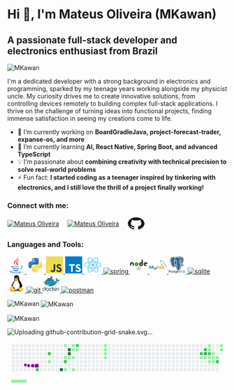 # Hi 👋, I'm Mateus Oliveira (MKawan)

## A passionate full-stack developer and electronics enthusiast from Brazil

<p align="left"> <img src="https://komarev.com/ghpvc/?username=MKawan&label=Profile%20views&color=0e75b6&style=flat" alt="MKawan" /> </p>

I'm a dedicated developer with a strong background in electronics and programming, sparked by my teenage years working alongside my physicist uncle. My curiosity drives me to create innovative solutions, from controlling devices remotely to building complex full-stack applications. I thrive on the challenge of turning ideas into functional projects, finding immense satisfaction in seeing my creations come to life.

- 🔭 I’m currently working on **BoardGradleJava, project-forecast-trader, expanse-os, and more**
- 🌱 I’m currently learning **AI, React Native, Spring Boot, and advanced TypeScript**
- 💡 I’m passionate about **combining creativity with technical precision to solve real-world problems**
- ⚡ Fun fact: **I started coding as a teenager inspired by tinkering with electronics, and I still love the thrill of a project finally working!**

### Connect with me:
<p align="left">
<a href="https://www.linkedin.com/in/mateus-oliveira-30855a242/" target="blank"><img align="center" src="https://raw.githubusercontent.com/rahuldkjain/github-profile-readme-generator/master/src/images/icons/Social/linked-in-alt.svg" alt="Mateus Oliveira" height="30" width="40" style="margin-right: 15px;" /></a>
<a href="https://www.dio.me/users/mateus77kawan" target="blank"><img align="center" src="https://assets.dio.me/VTgUqMiPAIgvsFdSvgSnVAB5lrqnNxY_N8h8LknnQys/f:webp/q:80/w:120/L2Fzc2V0cy9kaW9tZS9sb2dvLWZ1bGwuc3Zn" alt="Mateus Oliveira" height="30" width="40" style="margin-right: 15px;" /></a>
<a href="https://github.com/MKawan" target="blank"><img align="center" src="https://raw.githubusercontent.com/devicons/devicon/master/icons/github/github-original.svg" alt="MKawan" height="30" width="40" style="margin-right: 15px;" /></a>
</p>

### Languages and Tools:
<p align="left">
<a href="https://www.java.com" target="_blank" rel="noreferrer"> <img src="https://raw.githubusercontent.com/devicons/devicon/master/icons/java/java-original.svg" alt="java" width="40" height="40"/> </a>
<a href="https://www.python.org" target="_blank" rel="noreferrer"> <img src="https://raw.githubusercontent.com/devicons/devicon/master/icons/python/python-original.svg" alt="python" width="40" height="40"/> </a>
<a href="https://developer.mozilla.org/en-US/docs/Web/JavaScript" target="_blank" rel="noreferrer"> <img src="https://raw.githubusercontent.com/devicons/devicon/master/icons/javascript/javascript-original.svg" alt="javascript" width="40" height="40"/> </a>
<a href="https://www.typescriptlang.org/" target="_blank" rel="noreferrer"> <img src="https://raw.githubusercontent.com/devicons/devicon/master/icons/typescript/typescript-original.svg" alt="typescript" width="40" height="40"/> </a>
<a href="https://reactnative.dev/" target="_blank" rel="noreferrer"> <img src="https://raw.githubusercontent.com/devicons/devicon/master/icons/react/react-original.svg" alt="react" width="40" height="40"/> </a>
<a href="https://spring.io/" target="_blank" rel="noreferrer"> <img src="https://www.vectorlogo.zone/logos/springio/springio-icon.svg" alt="spring" width="40" height="40"/> </a>
<a href="https://nodejs.org" target="_blank" rel="noreferrer"> <img src="https://raw.githubusercontent.com/devicons/devicon/master/icons/nodejs/nodejs-original-wordmark.svg" alt="nodejs" width="40" height="40"/> </a>
<a href="https://www.mysql.com/" target="_blank" rel="noreferrer"> <img src="https://raw.githubusercontent.com/devicons/devicon/master/icons/mysql/mysql-original-wordmark.svg" alt="mysql" width="40" height="40"/> </a>
<a href="https://www.postgresql.org" target="_blank" rel="noreferrer"> <img src="https://raw.githubusercontent.com/devicons/devicon/master/icons/postgresql/postgresql-original-wordmark.svg" alt="postgresql" width="40" height="40"/> </a>
<a href="https://www.sqlite.org/" target="_blank" rel="noreferrer"> <img src="https://www.vectorlogo.zone/logos/sqlite/sqlite-icon.svg" alt="sqlite" to="40" height="40"/> </a>
<a href="https://www.linux.org/" target="_blank" rel="noreferrer"> <img src="https://raw.githubusercontent.com/devicons/devicon/master/icons/linux/linux-original.svg" alt="linux" width="40" height="40"/> </a>
<a href="https://git-scm.com/" target="_blank" rel="noreferrer"> <img src="https://www.vectorlogo.zone/logos/git-scm/git-scm-icon.svg" alt="git" width="40" height="40"/> </a>
<a href="https://www.docker.com/" target="_blank" rel="noreferrer"> <img src="https://raw.githubusercontent.com/devicons/devicon/master/icons/docker/docker-original-wordmark.svg" alt="docker" width="40" height="40"/> </a>
<a href="https://postman.com" target="_blank" rel="noreferrer"> <img src="https://www.vectorlogo.zone/logos/getpostman/getpostman-icon.svg" alt="postman" width="40" height="40"/> </a>
</p>

<p><img align="left" src="https://github-readme-stats.vercel.app/api/top-langs?username=MKawan&show_icons=true&locale=en&layout=compact" alt="MKawan" /></p>

<p>&nbsp;<img align="center" src="https://github-readme-stats.vercel.app/api?username=MKawan&show_icons=true&locale=en" alt="MKawan" /></p>

<p><img align="center" src="https://github-readme-streak-stats.herokuapp.com/?user=MKawan&" alt="MKawan" /></p>

![Uploading github-contribution-grid-snake.svg…]()
<svg viewBox="-16 -32 880 192" width="880" height="192" xmlns="http://www.w3.org/2000/svg"><style>@keyframes c0{4.68%{fill:var(--c1)}4.7%,to{fill:var(--ce)}}@keyframes c1{2.88%{fill:var(--c1)}2.9%,to{fill:var(--ce)}}@keyframes c2{2.16%{fill:var(--c1)}2.18%,to{fill:var(--ce)}}@keyframes c3{5.77%{fill:var(--c1)}5.79%,to{fill:var(--ce)}}@keyframes c4{61%{fill:var(--c2)}61.02%,to{fill:var(--ce)}}@keyframes c5{58.47%{fill:var(--c2)}58.49%,to{fill:var(--ce)}}@keyframes c6{7.21%{fill:var(--c1)}7.23%,to{fill:var(--ce)}}@keyframes c7{92.77%{fill:var(--c4)}92.79%,to{fill:var(--ce)}}@keyframes c8{12.99%{fill:var(--c1)}13.01%,to{fill:var(--ce)}}@keyframes c9{9.02%{fill:var(--c1)}9.04%,to{fill:var(--ce)}}@keyframes ca{56.31%{fill:var(--c2)}56.33%,to{fill:var(--ce)}}@keyframes cb{15.87%{fill:var(--c1)}15.89%,to{fill:var(--ce)}}@keyframes cc{90.24%{fill:var(--c4)}90.26%,to{fill:var(--ce)}}@keyframes cd{89.88%{fill:var(--c4)}89.9%,to{fill:var(--ce)}}@keyframes ce{9.38%{fill:var(--c1)}9.4%,to{fill:var(--ce)}}@keyframes cf{12.26%{fill:var(--c1)}12.28%,to{fill:var(--ce)}}@keyframes cg{10.46%{fill:var(--c1)}10.48%,to{fill:var(--ce)}}@keyframes ch{9.74%{fill:var(--c1)}9.76%,to{fill:var(--ce)}}@keyframes ci{16.6%{fill:var(--c1)}16.62%,to{fill:var(--ce)}}@keyframes cj{53.78%{fill:var(--c2)}53.8%,to{fill:var(--ce)}}@keyframes ck{10.82%{fill:var(--c1)}10.84%,to{fill:var(--ce)}}@keyframes cl{21.65%{fill:var(--c1)}21.67%,to{fill:var(--ce)}}@keyframes cm{21.29%{fill:var(--c1)}21.31%,to{fill:var(--ce)}}@keyframes cn{20.93%{fill:var(--c1)}20.95%,to{fill:var(--ce)}}@keyframes co{20.57%{fill:var(--c1)}20.59%,to{fill:var(--ce)}}@keyframes cp{41.87%{fill:var(--c2)}41.89%,to{fill:var(--ce)}}@keyframes cq{37.17%{fill:var(--c1)}37.19%,to{fill:var(--ce)}}@keyframes cr{41.15%{fill:var(--c2)}41.17%,to{fill:var(--ce)}}@keyframes cs{77.61%{fill:var(--c3)}77.63%,to{fill:var(--ce)}}@keyframes ct{36.81%{fill:var(--c1)}36.83%,to{fill:var(--ce)}}@keyframes cu{31.04%{fill:var(--c1)}31.06%,to{fill:var(--ce)}}@keyframes cv{31.4%{fill:var(--c1)}31.42%,to{fill:var(--ce)}}@keyframes cw{40.42%{fill:var(--c2)}40.44%,to{fill:var(--ce)}}@keyframes cx{36.45%{fill:var(--c1)}36.47%,to{fill:var(--ce)}}@keyframes cy{38.26%{fill:var(--c1)}38.28%,to{fill:var(--ce)}}@keyframes cz{32.12%{fill:var(--c1)}32.14%,to{fill:var(--ce)}}@keyframes c10{32.48%{fill:var(--c1)}32.5%,to{fill:var(--ce)}}@keyframes c11{38.62%{fill:var(--c1)}38.64%,to{fill:var(--ce)}}@keyframes c12{32.84%{fill:var(--c1)}32.86%,to{fill:var(--ce)}}@keyframes c13{38.98%{fill:var(--c2)}39%,to{fill:var(--ce)}}@keyframes c14{34.29%{fill:var(--c1)}34.31%,to{fill:var(--ce)}}@keyframes c15{33.93%{fill:var(--c1)}33.95%,to{fill:var(--ce)}}@keyframes u0{2.16%{transform:scale(0,1)}2.18%,2.88%{transform:scale(.03,1)}2.9%,4.68%{transform:scale(.07,1)}4.7%,5.77%{transform:scale(.1,1)}5.79%,7.21%{transform:scale(.13,1)}7.23%,9.02%{transform:scale(.17,1)}9.04%,9.38%{transform:scale(.2,1)}9.4%,9.74%{transform:scale(.23,1)}10.46%,9.76%{transform:scale(.27,1)}10.48%,10.82%{transform:scale(.3,1)}10.84%,12.26%{transform:scale(.33,1)}12.28%,12.99%{transform:scale(.37,1)}13.01%,15.87%{transform:scale(.4,1)}15.89%,16.6%{transform:scale(.43,1)}16.62%,20.57%{transform:scale(.47,1)}20.59%,20.93%{transform:scale(.5,1)}20.95%,21.29%{transform:scale(.53,1)}21.31%,21.65%{transform:scale(.57,1)}21.67%,31.04%{transform:scale(.6,1)}31.06%,31.4%{transform:scale(.63,1)}31.42%,32.12%{transform:scale(.67,1)}32.14%,32.48%{transform:scale(.7,1)}32.5%,32.84%{transform:scale(.73,1)}32.86%,33.93%{transform:scale(.77,1)}33.95%,34.29%{transform:scale(.8,1)}34.31%,36.45%{transform:scale(.83,1)}36.47%,36.81%{transform:scale(.87,1)}36.83%,37.17%{transform:scale(.9,1)}37.19%,38.26%{transform:scale(.93,1)}38.28%,38.62%{transform:scale(.97,1)}38.64%,to{transform:scale(1,1)}}@keyframes u1{38.98%{transform:scale(0,1)}39%,40.42%{transform:scale(.13,1)}40.44%,41.15%{transform:scale(.25,1)}41.17%,41.87%{transform:scale(.38,1)}41.89%,53.78%{transform:scale(.5,1)}53.8%,56.31%{transform:scale(.63,1)}56.33%,58.47%{transform:scale(.75,1)}58.49%,61%{transform:scale(.88,1)}61.02%,to{transform:scale(1,1)}}@keyframes u2{77.61%{transform:scale(0,1)}77.63%,to{transform:scale(1,1)}}@keyframes u3{89.88%{transform:scale(0,1)}89.9%,90.24%{transform:scale(.33,1)}90.26%,92.77%{transform:scale(.67,1)}92.79%,to{transform:scale(1,1)}}@keyframes s0{0%,99.64%{transform:translate(0,-16px)}.36%{transform:translate(0,0)}2.17%{transform:translate(80px,0)}2.53%,97.11%{transform:translate(80px,16px)}3.25%{transform:translate(48px,16px)}4.69%{transform:translate(48px,80px)}6.86%{transform:translate(144px,80px)}7.22%{transform:translate(144px,64px)}56.68%,8.3%{transform:translate(192px,64px)}8.66%{transform:translate(192px,48px)}9.75%{transform:translate(240px,48px)}10.47%{transform:translate(240px,16px)}10.83%{transform:translate(256px,16px)}11.19%{transform:translate(256px,32px)}11.55%{transform:translate(240px,32px)}12.27%{transform:translate(240px,0)}13.36%{transform:translate(192px,0)}15.16%{transform:translate(192px,80px)}15.52%{transform:translate(208px,80px)}15.88%{transform:translate(208px,96px)}19.49%{transform:translate(368px,96px)}21.66%{transform:translate(368px,0)}31.05%{transform:translate(784px,0)}31.41%,40.79%{transform:translate(784px,16px)}31.77%{transform:translate(800px,16px)}32.49%,36.1%{transform:translate(800px,48px)}33.21%{transform:translate(832px,48px)}34.3%{transform:translate(832px,0)}35.02%{transform:translate(800px,0)}37.18%{transform:translate(752px,48px)}37.55%{transform:translate(752px,64px)}38.99%{transform:translate(816px,64px)}39.71%{transform:translate(816px,32px)}40.43%{transform:translate(784px,32px)}41.52%{transform:translate(752px,16px)}41.88%{transform:translate(752px,32px)}42.24%{transform:translate(736px,32px)}42.96%{transform:translate(736px,0)}54.87%{transform:translate(208px,0)}56.32%{transform:translate(208px,64px)}57.4%{transform:translate(192px,32px)}59.57%{transform:translate(96px,32px)}61.01%{transform:translate(96px,96px)}62.82%{transform:translate(176px,96px)}63.18%{transform:translate(176px,80px)}76.53%{transform:translate(768px,80px)}77.62%{transform:translate(768px,32px)}89.89%{transform:translate(224px,32px)}90.25%{transform:translate(224px,16px)}90.97%{transform:translate(192px,16px)}92.78%{transform:translate(192px,96px)}93.86%{transform:translate(144px,96px)}94.95%{transform:translate(144px,48px)}96.39%{transform:translate(80px,48px)}97.47%{transform:translate(64px,16px)}97.83%{transform:translate(64px,0)}98.19%{transform:translate(48px,0)}98.56%{transform:translate(48px,-16px)}}@keyframes s1{0%,99.64%{transform:translate(16px,-16px)}.36%{transform:translate(0,-16px)}.72%{transform:translate(0,0)}2.53%{transform:translate(80px,0)}2.89%,97.47%{transform:translate(80px,16px)}3.61%{transform:translate(48px,16px)}5.05%{transform:translate(48px,80px)}7.22%{transform:translate(144px,80px)}7.58%{transform:translate(144px,64px)}57.04%,8.66%{transform:translate(192px,64px)}9.03%{transform:translate(192px,48px)}10.11%{transform:translate(240px,48px)}10.83%{transform:translate(240px,16px)}11.19%{transform:translate(256px,16px)}11.55%{transform:translate(256px,32px)}11.91%{transform:translate(240px,32px)}12.64%{transform:translate(240px,0)}13.72%{transform:translate(192px,0)}15.52%{transform:translate(192px,80px)}15.88%{transform:translate(208px,80px)}16.25%{transform:translate(208px,96px)}19.86%{transform:translate(368px,96px)}22.02%{transform:translate(368px,0)}31.41%{transform:translate(784px,0)}31.77%,41.16%{transform:translate(784px,16px)}32.13%{transform:translate(800px,16px)}32.85%,36.46%{transform:translate(800px,48px)}33.57%{transform:translate(832px,48px)}34.66%{transform:translate(832px,0)}35.38%{transform:translate(800px,0)}37.55%{transform:translate(752px,48px)}37.91%{transform:translate(752px,64px)}39.35%{transform:translate(816px,64px)}40.07%{transform:translate(816px,32px)}40.79%{transform:translate(784px,32px)}41.88%{transform:translate(752px,16px)}42.24%{transform:translate(752px,32px)}42.6%{transform:translate(736px,32px)}43.32%{transform:translate(736px,0)}55.23%{transform:translate(208px,0)}56.68%{transform:translate(208px,64px)}57.76%{transform:translate(192px,32px)}59.93%{transform:translate(96px,32px)}61.37%{transform:translate(96px,96px)}63.18%{transform:translate(176px,96px)}63.54%{transform:translate(176px,80px)}76.9%{transform:translate(768px,80px)}77.98%{transform:translate(768px,32px)}90.25%{transform:translate(224px,32px)}90.61%{transform:translate(224px,16px)}91.34%{transform:translate(192px,16px)}93.14%{transform:translate(192px,96px)}94.22%{transform:translate(144px,96px)}95.31%{transform:translate(144px,48px)}96.75%{transform:translate(80px,48px)}97.83%{transform:translate(64px,16px)}98.19%{transform:translate(64px,0)}98.56%{transform:translate(48px,0)}98.92%{transform:translate(48px,-16px)}}@keyframes s2{0%,99.64%{transform:translate(32px,-16px)}.72%{transform:translate(0,-16px)}1.08%{transform:translate(0,0)}2.89%{transform:translate(80px,0)}3.25%,97.83%{transform:translate(80px,16px)}3.97%{transform:translate(48px,16px)}5.42%{transform:translate(48px,80px)}7.58%{transform:translate(144px,80px)}7.94%{transform:translate(144px,64px)}57.4%,9.03%{transform:translate(192px,64px)}9.39%{transform:translate(192px,48px)}10.47%{transform:translate(240px,48px)}11.19%{transform:translate(240px,16px)}11.55%{transform:translate(256px,16px)}11.91%{transform:translate(256px,32px)}12.27%{transform:translate(240px,32px)}13%{transform:translate(240px,0)}14.08%{transform:translate(192px,0)}15.88%{transform:translate(192px,80px)}16.25%{transform:translate(208px,80px)}16.61%{transform:translate(208px,96px)}20.22%{transform:translate(368px,96px)}22.38%{transform:translate(368px,0)}31.77%{transform:translate(784px,0)}32.13%,41.52%{transform:translate(784px,16px)}32.49%{transform:translate(800px,16px)}33.21%,36.82%{transform:translate(800px,48px)}33.94%{transform:translate(832px,48px)}35.02%{transform:translate(832px,0)}35.74%{transform:translate(800px,0)}37.91%{transform:translate(752px,48px)}38.27%{transform:translate(752px,64px)}39.71%{transform:translate(816px,64px)}40.43%{transform:translate(816px,32px)}41.16%{transform:translate(784px,32px)}42.24%{transform:translate(752px,16px)}42.6%{transform:translate(752px,32px)}42.96%{transform:translate(736px,32px)}43.68%{transform:translate(736px,0)}55.6%{transform:translate(208px,0)}57.04%{transform:translate(208px,64px)}58.12%{transform:translate(192px,32px)}60.29%{transform:translate(96px,32px)}61.73%{transform:translate(96px,96px)}63.54%{transform:translate(176px,96px)}63.9%{transform:translate(176px,80px)}77.26%{transform:translate(768px,80px)}78.34%{transform:translate(768px,32px)}90.61%{transform:translate(224px,32px)}90.97%{transform:translate(224px,16px)}91.7%{transform:translate(192px,16px)}93.5%{transform:translate(192px,96px)}94.58%{transform:translate(144px,96px)}95.67%{transform:translate(144px,48px)}97.11%{transform:translate(80px,48px)}98.19%{transform:translate(64px,16px)}98.56%{transform:translate(64px,0)}98.92%{transform:translate(48px,0)}99.28%{transform:translate(48px,-16px)}}@keyframes s3{0%,99.64%{transform:translate(48px,-16px)}1.08%{transform:translate(0,-16px)}1.44%{transform:translate(0,0)}3.25%{transform:translate(80px,0)}3.61%,98.19%{transform:translate(80px,16px)}4.33%{transform:translate(48px,16px)}5.78%{transform:translate(48px,80px)}7.94%{transform:translate(144px,80px)}8.3%{transform:translate(144px,64px)}57.76%,9.39%{transform:translate(192px,64px)}9.75%{transform:translate(192px,48px)}10.83%{transform:translate(240px,48px)}11.55%{transform:translate(240px,16px)}11.91%{transform:translate(256px,16px)}12.27%{transform:translate(256px,32px)}12.64%{transform:translate(240px,32px)}13.36%{transform:translate(240px,0)}14.44%{transform:translate(192px,0)}16.25%{transform:translate(192px,80px)}16.61%{transform:translate(208px,80px)}16.97%{transform:translate(208px,96px)}20.58%{transform:translate(368px,96px)}22.74%{transform:translate(368px,0)}32.13%{transform:translate(784px,0)}32.49%,41.88%{transform:translate(784px,16px)}32.85%{transform:translate(800px,16px)}33.57%,37.18%{transform:translate(800px,48px)}34.3%{transform:translate(832px,48px)}35.38%{transform:translate(832px,0)}36.1%{transform:translate(800px,0)}38.27%{transform:translate(752px,48px)}38.63%{transform:translate(752px,64px)}40.07%{transform:translate(816px,64px)}40.79%{transform:translate(816px,32px)}41.52%{transform:translate(784px,32px)}42.6%{transform:translate(752px,16px)}42.96%{transform:translate(752px,32px)}43.32%{transform:translate(736px,32px)}44.04%{transform:translate(736px,0)}55.96%{transform:translate(208px,0)}57.4%{transform:translate(208px,64px)}58.48%{transform:translate(192px,32px)}60.65%{transform:translate(96px,32px)}62.09%{transform:translate(96px,96px)}63.9%{transform:translate(176px,96px)}64.26%{transform:translate(176px,80px)}77.62%{transform:translate(768px,80px)}78.7%{transform:translate(768px,32px)}90.97%{transform:translate(224px,32px)}91.34%{transform:translate(224px,16px)}92.06%{transform:translate(192px,16px)}93.86%{transform:translate(192px,96px)}94.95%{transform:translate(144px,96px)}96.03%{transform:translate(144px,48px)}97.47%{transform:translate(80px,48px)}98.56%{transform:translate(64px,16px)}98.92%{transform:translate(64px,0)}99.28%{transform:translate(48px,0)}}:root{--cb:#1b1f230a;--cs:purple;--ce:#ebedf0;--c0:#ebedf0;--c1:#9be9a8;--c2:#40c463;--c3:#30a14e;--c4:#216e39}@media (prefers-color-scheme:dark){:root{--cb:#1b1f230a;--cs:purple;--ce:#161b22;--c1:#01311f;--c2:#034525;--c3:#0f6d31;--c4:#00c647}}.c{shape-rendering:geometricPrecision;rx:2;ry:2;fill:var(--ce);stroke-width:1px;stroke:var(--cb);animation:none 27700ms linear infinite}.c.c0{fill:var(--c1);animation-name:c0}.c.c1,.c.c2,.c.c3{fill:var(--c1);animation-name:c1}.c.c2,.c.c3{animation-name:c2}.c.c3{animation-name:c3}.c.c4,.c.c5{fill:var(--c2);animation-name:c4}.c.c5{animation-name:c5}.c.c6{fill:var(--c1);animation-name:c6}.c.c7{fill:var(--c4);animation-name:c7}.c.c8,.c.c9{fill:var(--c1);animation-name:c8}.c.c9{animation-name:c9}.c.ca{fill:var(--c2);animation-name:ca}.c.cb{fill:var(--c1);animation-name:cb}.c.cc,.c.cd{fill:var(--c4);animation-name:cc}.c.cd{animation-name:cd}.c.ce,.c.cf{fill:var(--c1);animation-name:ce}.c.cf{animation-name:cf}.c.cg,.c.ch,.c.ci{fill:var(--c1);animation-name:cg}.c.ch,.c.ci{animation-name:ch}.c.ci{animation-name:ci}.c.cj{fill:var(--c2);animation-name:cj}.c.ck,.c.cl{fill:var(--c1);animation-name:ck}.c.cl{animation-name:cl}.c.cm,.c.cn,.c.co{fill:var(--c1);animation-name:cm}.c.cn,.c.co{animation-name:cn}.c.co{animation-name:co}.c.cp{fill:var(--c2);animation-name:cp}.c.cq{fill:var(--c1);animation-name:cq}.c.cr{fill:var(--c2);animation-name:cr}.c.cs{fill:var(--c3);animation-name:cs}.c.ct,.c.cu,.c.cv{fill:var(--c1);animation-name:ct}.c.cu,.c.cv{animation-name:cu}.c.cv{animation-name:cv}.c.cw{fill:var(--c2);animation-name:cw}.c.cx,.c.cy,.c.cz{fill:var(--c1);animation-name:cx}.c.cy,.c.cz{animation-name:cy}.c.cz{animation-name:cz}.c.c10,.c.c11,.c.c12{fill:var(--c1);animation-name:c10}.c.c11,.c.c12{animation-name:c11}.c.c12{animation-name:c12}.c.c13{fill:var(--c2);animation-name:c13}.c.c14,.c.c15{fill:var(--c1);animation-name:c14}.c.c15{animation-name:c15}.s,.u{animation:none linear 27700ms infinite}.u,.u.u0{transform-origin:0 0}.u{transform:scale(0,1)}.u.u0{fill:var(--c1);animation-name:u0}.u.u1{fill:var(--c2);animation-name:u1;transform-origin:605.7px 0}.u.u2{fill:var(--c3);animation-name:u2;transform-origin:767.2px 0}.u.u3{fill:var(--c4);animation-name:u3;transform-origin:787.4px 0}.s{shape-rendering:geometricPrecision;fill:var(--cs)}.s.s0{transform:translate(0,-16px);animation-name:s0}.s.s1{transform:translate(16px,-16px);animation-name:s1}.s.s2{transform:translate(32px,-16px);animation-name:s2}.s.s3{transform:translate(48px,-16px);animation-name:s3}</style><rect class="c" x="2" y="2" width="12" height="12"/><rect class="c" x="2" y="18" width="12" height="12"/><rect class="c" x="2" y="34" width="12" height="12"/><rect class="c" x="2" y="50" width="12" height="12"/><rect class="c" x="2" y="66" width="12" height="12"/><rect class="c" x="2" y="82" width="12" height="12"/><rect class="c" x="2" y="98" width="12" height="12"/><rect class="c" x="18" y="2" width="12" height="12"/><rect class="c" x="18" y="18" width="12" height="12"/><rect class="c" x="18" y="34" width="12" height="12"/><rect class="c" x="18" y="50" width="12" height="12"/><rect class="c" x="18" y="66" width="12" height="12"/><rect class="c" x="18" y="82" width="12" height="12"/><rect class="c" x="18" y="98" width="12" height="12"/><rect class="c" x="34" y="2" width="12" height="12"/><rect class="c" x="34" y="18" width="12" height="12"/><rect class="c" x="34" y="34" width="12" height="12"/><rect class="c" x="34" y="50" width="12" height="12"/><rect class="c" x="34" y="66" width="12" height="12"/><rect class="c" x="34" y="82" width="12" height="12"/><rect class="c" x="34" y="98" width="12" height="12"/><rect class="c" x="50" y="2" width="12" height="12"/><rect class="c" x="50" y="18" width="12" height="12"/><rect class="c" x="50" y="34" width="12" height="12"/><rect class="c" x="50" y="50" width="12" height="12"/><rect class="c" x="50" y="66" width="12" height="12"/><rect class="c c0" x="50" y="82" width="12" height="12"/><rect class="c" x="50" y="98" width="12" height="12"/><rect class="c" x="66" y="2" width="12" height="12"/><rect class="c c1" x="66" y="18" width="12" height="12"/><rect class="c" x="66" y="34" width="12" height="12"/><rect class="c" x="66" y="50" width="12" height="12"/><rect class="c" x="66" y="66" width="12" height="12"/><rect class="c" x="66" y="82" width="12" height="12"/><rect class="c" x="66" y="98" width="12" height="12"/><rect class="c c2" x="82" y="2" width="12" height="12"/><rect class="c" x="82" y="18" width="12" height="12"/><rect class="c" x="82" y="34" width="12" height="12"/><rect class="c" x="82" y="50" width="12" height="12"/><rect class="c" x="82" y="66" width="12" height="12"/><rect class="c" x="82" y="82" width="12" height="12"/><rect class="c" x="82" y="98" width="12" height="12"/><rect class="c" x="98" y="2" width="12" height="12"/><rect class="c" x="98" y="18" width="12" height="12"/><rect class="c" x="98" y="34" width="12" height="12"/><rect class="c" x="98" y="50" width="12" height="12"/><rect class="c" x="98" y="66" width="12" height="12"/><rect class="c c3" x="98" y="82" width="12" height="12"/><rect class="c c4" x="98" y="98" width="12" height="12"/><rect class="c" x="114" y="2" width="12" height="12"/><rect class="c" x="114" y="18" width="12" height="12"/><rect class="c" x="114" y="34" width="12" height="12"/><rect class="c" x="114" y="50" width="12" height="12"/><rect class="c" x="114" y="66" width="12" height="12"/><rect class="c" x="114" y="82" width="12" height="12"/><rect class="c" x="114" y="98" width="12" height="12"/><rect class="c" x="130" y="2" width="12" height="12"/><rect class="c" x="130" y="18" width="12" height="12"/><rect class="c" x="130" y="34" width="12" height="12"/><rect class="c" x="130" y="50" width="12" height="12"/><rect class="c" x="130" y="66" width="12" height="12"/><rect class="c" x="130" y="82" width="12" height="12"/><rect class="c" x="130" y="98" width="12" height="12"/><rect class="c" x="146" y="2" width="12" height="12"/><rect class="c" x="146" y="18" width="12" height="12"/><rect class="c c5" x="146" y="34" width="12" height="12"/><rect class="c" x="146" y="50" width="12" height="12"/><rect class="c c6" x="146" y="66" width="12" height="12"/><rect class="c" x="146" y="82" width="12" height="12"/><rect class="c" x="146" y="98" width="12" height="12"/><rect class="c" x="162" y="2" width="12" height="12"/><rect class="c" x="162" y="18" width="12" height="12"/><rect class="c" x="162" y="34" width="12" height="12"/><rect class="c" x="162" y="50" width="12" height="12"/><rect class="c" x="162" y="66" width="12" height="12"/><rect class="c" x="162" y="82" width="12" height="12"/><rect class="c" x="162" y="98" width="12" height="12"/><rect class="c" x="178" y="2" width="12" height="12"/><rect class="c" x="178" y="18" width="12" height="12"/><rect class="c" x="178" y="34" width="12" height="12"/><rect class="c" x="178" y="50" width="12" height="12"/><rect class="c" x="178" y="66" width="12" height="12"/><rect class="c" x="178" y="82" width="12" height="12"/><rect class="c" x="178" y="98" width="12" height="12"/><rect class="c" x="194" y="2" width="12" height="12"/><rect class="c" x="194" y="18" width="12" height="12"/><rect class="c" x="194" y="34" width="12" height="12"/><rect class="c" x="194" y="50" width="12" height="12"/><rect class="c" x="194" y="66" width="12" height="12"/><rect class="c" x="194" y="82" width="12" height="12"/><rect class="c c7" x="194" y="98" width="12" height="12"/><rect class="c c8" x="210" y="2" width="12" height="12"/><rect class="c" x="210" y="18" width="12" height="12"/><rect class="c" x="210" y="34" width="12" height="12"/><rect class="c c9" x="210" y="50" width="12" height="12"/><rect class="c ca" x="210" y="66" width="12" height="12"/><rect class="c" x="210" y="82" width="12" height="12"/><rect class="c cb" x="210" y="98" width="12" height="12"/><rect class="c" x="226" y="2" width="12" height="12"/><rect class="c cc" x="226" y="18" width="12" height="12"/><rect class="c cd" x="226" y="34" width="12" height="12"/><rect class="c ce" x="226" y="50" width="12" height="12"/><rect class="c" x="226" y="66" width="12" height="12"/><rect class="c" x="226" y="82" width="12" height="12"/><rect class="c" x="226" y="98" width="12" height="12"/><rect class="c cf" x="242" y="2" width="12" height="12"/><rect class="c cg" x="242" y="18" width="12" height="12"/><rect class="c" x="242" y="34" width="12" height="12"/><rect class="c ch" x="242" y="50" width="12" height="12"/><rect class="c" x="242" y="66" width="12" height="12"/><rect class="c" x="242" y="82" width="12" height="12"/><rect class="c ci" x="242" y="98" width="12" height="12"/><rect class="c cj" x="258" y="2" width="12" height="12"/><rect class="c ck" x="258" y="18" width="12" height="12"/><rect class="c" x="258" y="34" width="12" height="12"/><rect class="c" x="258" y="50" width="12" height="12"/><rect class="c" x="258" y="66" width="12" height="12"/><rect class="c" x="258" y="82" width="12" height="12"/><rect class="c" x="258" y="98" width="12" height="12"/><rect class="c" x="274" y="2" width="12" height="12"/><rect class="c" x="274" y="18" width="12" height="12"/><rect class="c" x="274" y="34" width="12" height="12"/><rect class="c" x="274" y="50" width="12" height="12"/><rect class="c" x="274" y="66" width="12" height="12"/><rect class="c" x="274" y="82" width="12" height="12"/><rect class="c" x="274" y="98" width="12" height="12"/><rect class="c" x="290" y="2" width="12" height="12"/><rect class="c" x="290" y="18" width="12" height="12"/><rect class="c" x="290" y="34" width="12" height="12"/><rect class="c" x="290" y="50" width="12" height="12"/><rect class="c" x="290" y="66" width="12" height="12"/><rect class="c" x="290" y="82" width="12" height="12"/><rect class="c" x="290" y="98" width="12" height="12"/><rect class="c" x="306" y="2" width="12" height="12"/><rect class="c" x="306" y="18" width="12" height="12"/><rect class="c" x="306" y="34" width="12" height="12"/><rect class="c" x="306" y="50" width="12" height="12"/><rect class="c" x="306" y="66" width="12" height="12"/><rect class="c" x="306" y="82" width="12" height="12"/><rect class="c" x="306" y="98" width="12" height="12"/><rect class="c" x="322" y="2" width="12" height="12"/><rect class="c" x="322" y="18" width="12" height="12"/><rect class="c" x="322" y="34" width="12" height="12"/><rect class="c" x="322" y="50" width="12" height="12"/><rect class="c" x="322" y="66" width="12" height="12"/><rect class="c" x="322" y="82" width="12" height="12"/><rect class="c" x="322" y="98" width="12" height="12"/><rect class="c" x="338" y="2" width="12" height="12"/><rect class="c" x="338" y="18" width="12" height="12"/><rect class="c" x="338" y="34" width="12" height="12"/><rect class="c" x="338" y="50" width="12" height="12"/><rect class="c" x="338" y="66" width="12" height="12"/><rect class="c" x="338" y="82" width="12" height="12"/><rect class="c" x="338" y="98" width="12" height="12"/><rect class="c" x="354" y="2" width="12" height="12"/><rect class="c" x="354" y="18" width="12" height="12"/><rect class="c" x="354" y="34" width="12" height="12"/><rect class="c" x="354" y="50" width="12" height="12"/><rect class="c" x="354" y="66" width="12" height="12"/><rect class="c" x="354" y="82" width="12" height="12"/><rect class="c" x="354" y="98" width="12" height="12"/><rect class="c cl" x="370" y="2" width="12" height="12"/><rect class="c cm" x="370" y="18" width="12" height="12"/><rect class="c cn" x="370" y="34" width="12" height="12"/><rect class="c co" x="370" y="50" width="12" height="12"/><rect class="c" x="370" y="66" width="12" height="12"/><rect class="c" x="370" y="82" width="12" height="12"/><rect class="c" x="370" y="98" width="12" height="12"/><rect class="c" x="386" y="2" width="12" height="12"/><rect class="c" x="386" y="18" width="12" height="12"/><rect class="c" x="386" y="34" width="12" height="12"/><rect class="c" x="386" y="50" width="12" height="12"/><rect class="c" x="386" y="66" width="12" height="12"/><rect class="c" x="386" y="82" width="12" height="12"/><rect class="c" x="386" y="98" width="12" height="12"/><rect class="c" x="402" y="2" width="12" height="12"/><rect class="c" x="402" y="18" width="12" height="12"/><rect class="c" x="402" y="34" width="12" height="12"/><rect class="c" x="402" y="50" width="12" height="12"/><rect class="c" x="402" y="66" width="12" height="12"/><rect class="c" x="402" y="82" width="12" height="12"/><rect class="c" x="402" y="98" width="12" height="12"/><rect class="c" x="418" y="2" width="12" height="12"/><rect class="c" x="418" y="18" width="12" height="12"/><rect class="c" x="418" y="34" width="12" height="12"/><rect class="c" x="418" y="50" width="12" height="12"/><rect class="c" x="418" y="66" width="12" height="12"/><rect class="c" x="418" y="82" width="12" height="12"/><rect class="c" x="418" y="98" width="12" height="12"/><rect class="c" x="434" y="2" width="12" height="12"/><rect class="c" x="434" y="18" width="12" height="12"/><rect class="c" x="434" y="34" width="12" height="12"/><rect class="c" x="434" y="50" width="12" height="12"/><rect class="c" x="434" y="66" width="12" height="12"/><rect class="c" x="434" y="82" width="12" height="12"/><rect class="c" x="434" y="98" width="12" height="12"/><rect class="c" x="450" y="2" width="12" height="12"/><rect class="c" x="450" y="18" width="12" height="12"/><rect class="c" x="450" y="34" width="12" height="12"/><rect class="c" x="450" y="50" width="12" height="12"/><rect class="c" x="450" y="66" width="12" height="12"/><rect class="c" x="450" y="82" width="12" height="12"/><rect class="c" x="450" y="98" width="12" height="12"/><rect class="c" x="466" y="2" width="12" height="12"/><rect class="c" x="466" y="18" width="12" height="12"/><rect class="c" x="466" y="34" width="12" height="12"/><rect class="c" x="466" y="50" width="12" height="12"/><rect class="c" x="466" y="66" width="12" height="12"/><rect class="c" x="466" y="82" width="12" height="12"/><rect class="c" x="466" y="98" width="12" height="12"/><rect class="c" x="482" y="2" width="12" height="12"/><rect class="c" x="482" y="18" width="12" height="12"/><rect class="c" x="482" y="34" width="12" height="12"/><rect class="c" x="482" y="50" width="12" height="12"/><rect class="c" x="482" y="66" width="12" height="12"/><rect class="c" x="482" y="82" width="12" height="12"/><rect class="c" x="482" y="98" width="12" height="12"/><rect class="c" x="498" y="2" width="12" height="12"/><rect class="c" x="498" y="18" width="12" height="12"/><rect class="c" x="498" y="34" width="12" height="12"/><rect class="c" x="498" y="50" width="12" height="12"/><rect class="c" x="498" y="66" width="12" height="12"/><rect class="c" x="498" y="82" width="12" height="12"/><rect class="c" x="498" y="98" width="12" height="12"/><rect class="c" x="514" y="2" width="12" height="12"/><rect class="c" x="514" y="18" width="12" height="12"/><rect class="c" x="514" y="34" width="12" height="12"/><rect class="c" x="514" y="50" width="12" height="12"/><rect class="c" x="514" y="66" width="12" height="12"/><rect class="c" x="514" y="82" width="12" height="12"/><rect class="c" x="514" y="98" width="12" height="12"/><rect class="c" x="530" y="2" width="12" height="12"/><rect class="c" x="530" y="18" width="12" height="12"/><rect class="c" x="530" y="34" width="12" height="12"/><rect class="c" x="530" y="50" width="12" height="12"/><rect class="c" x="530" y="66" width="12" height="12"/><rect class="c" x="530" y="82" width="12" height="12"/><rect class="c" x="530" y="98" width="12" height="12"/><rect class="c" x="546" y="2" width="12" height="12"/><rect class="c" x="546" y="18" width="12" height="12"/><rect class="c" x="546" y="34" width="12" height="12"/><rect class="c" x="546" y="50" width="12" height="12"/><rect class="c" x="546" y="66" width="12" height="12"/><rect class="c" x="546" y="82" width="12" height="12"/><rect class="c" x="546" y="98" width="12" height="12"/><rect class="c" x="562" y="2" width="12" height="12"/><rect class="c" x="562" y="18" width="12" height="12"/><rect class="c" x="562" y="34" width="12" height="12"/><rect class="c" x="562" y="50" width="12" height="12"/><rect class="c" x="562" y="66" width="12" height="12"/><rect class="c" x="562" y="82" width="12" height="12"/><rect class="c" x="562" y="98" width="12" height="12"/><rect class="c" x="578" y="2" width="12" height="12"/><rect class="c" x="578" y="18" width="12" height="12"/><rect class="c" x="578" y="34" width="12" height="12"/><rect class="c" x="578" y="50" width="12" height="12"/><rect class="c" x="578" y="66" width="12" height="12"/><rect class="c" x="578" y="82" width="12" height="12"/><rect class="c" x="578" y="98" width="12" height="12"/><rect class="c" x="594" y="2" width="12" height="12"/><rect class="c" x="594" y="18" width="12" height="12"/><rect class="c" x="594" y="34" width="12" height="12"/><rect class="c" x="594" y="50" width="12" height="12"/><rect class="c" x="594" y="66" width="12" height="12"/><rect class="c" x="594" y="82" width="12" height="12"/><rect class="c" x="594" y="98" width="12" height="12"/><rect class="c" x="610" y="2" width="12" height="12"/><rect class="c" x="610" y="18" width="12" height="12"/><rect class="c" x="610" y="34" width="12" height="12"/><rect class="c" x="610" y="50" width="12" height="12"/><rect class="c" x="610" y="66" width="12" height="12"/><rect class="c" x="610" y="82" width="12" height="12"/><rect class="c" x="610" y="98" width="12" height="12"/><rect class="c" x="626" y="2" width="12" height="12"/><rect class="c" x="626" y="18" width="12" height="12"/><rect class="c" x="626" y="34" width="12" height="12"/><rect class="c" x="626" y="50" width="12" height="12"/><rect class="c" x="626" y="66" width="12" height="12"/><rect class="c" x="626" y="82" width="12" height="12"/><rect class="c" x="626" y="98" width="12" height="12"/><rect class="c" x="642" y="2" width="12" height="12"/><rect class="c" x="642" y="18" width="12" height="12"/><rect class="c" x="642" y="34" width="12" height="12"/><rect class="c" x="642" y="50" width="12" height="12"/><rect class="c" x="642" y="66" width="12" height="12"/><rect class="c" x="642" y="82" width="12" height="12"/><rect class="c" x="642" y="98" width="12" height="12"/><rect class="c" x="658" y="2" width="12" height="12"/><rect class="c" x="658" y="18" width="12" height="12"/><rect class="c" x="658" y="34" width="12" height="12"/><rect class="c" x="658" y="50" width="12" height="12"/><rect class="c" x="658" y="66" width="12" height="12"/><rect class="c" x="658" y="82" width="12" height="12"/><rect class="c" x="658" y="98" width="12" height="12"/><rect class="c" x="674" y="2" width="12" height="12"/><rect class="c" x="674" y="18" width="12" height="12"/><rect class="c" x="674" y="34" width="12" height="12"/><rect class="c" x="674" y="50" width="12" height="12"/><rect class="c" x="674" y="66" width="12" height="12"/><rect class="c" x="674" y="82" width="12" height="12"/><rect class="c" x="674" y="98" width="12" height="12"/><rect class="c" x="690" y="2" width="12" height="12"/><rect class="c" x="690" y="18" width="12" height="12"/><rect class="c" x="690" y="34" width="12" height="12"/><rect class="c" x="690" y="50" width="12" height="12"/><rect class="c" x="690" y="66" width="12" height="12"/><rect class="c" x="690" y="82" width="12" height="12"/><rect class="c" x="690" y="98" width="12" height="12"/><rect class="c" x="706" y="2" width="12" height="12"/><rect class="c" x="706" y="18" width="12" height="12"/><rect class="c" x="706" y="34" width="12" height="12"/><rect class="c" x="706" y="50" width="12" height="12"/><rect class="c" x="706" y="66" width="12" height="12"/><rect class="c" x="706" y="82" width="12" height="12"/><rect class="c" x="706" y="98" width="12" height="12"/><rect class="c" x="722" y="2" width="12" height="12"/><rect class="c" x="722" y="18" width="12" height="12"/><rect class="c" x="722" y="34" width="12" height="12"/><rect class="c" x="722" y="50" width="12" height="12"/><rect class="c" x="722" y="66" width="12" height="12"/><rect class="c" x="722" y="82" width="12" height="12"/><rect class="c" x="722" y="98" width="12" height="12"/><rect class="c" x="738" y="2" width="12" height="12"/><rect class="c" x="738" y="18" width="12" height="12"/><rect class="c" x="738" y="34" width="12" height="12"/><rect class="c" x="738" y="50" width="12" height="12"/><rect class="c" x="738" y="66" width="12" height="12"/><rect class="c" x="738" y="82" width="12" height="12"/><rect class="c" x="738" y="98" width="12" height="12"/><rect class="c" x="754" y="2" width="12" height="12"/><rect class="c" x="754" y="18" width="12" height="12"/><rect class="c cp" x="754" y="34" width="12" height="12"/><rect class="c cq" x="754" y="50" width="12" height="12"/><rect class="c" x="754" y="66" width="12" height="12"/><rect class="c" x="754" y="82" width="12" height="12"/><rect class="c" x="754" y="98" width="12" height="12"/><rect class="c" x="770" y="2" width="12" height="12"/><rect class="c cr" x="770" y="18" width="12" height="12"/><rect class="c cs" x="770" y="34" width="12" height="12"/><rect class="c ct" x="770" y="50" width="12" height="12"/><rect class="c" x="770" y="66" width="12" height="12"/><rect class="c" x="770" y="82" width="12" height="12"/><rect class="c" x="770" y="98" width="12" height="12"/><rect class="c cu" x="786" y="2" width="12" height="12"/><rect class="c cv" x="786" y="18" width="12" height="12"/><rect class="c cw" x="786" y="34" width="12" height="12"/><rect class="c cx" x="786" y="50" width="12" height="12"/><rect class="c cy" x="786" y="66" width="12" height="12"/><rect class="c" x="786" y="82" width="12" height="12"/><rect class="c" x="786" y="98" width="12" height="12"/><rect class="c" x="802" y="2" width="12" height="12"/><rect class="c" x="802" y="18" width="12" height="12"/><rect class="c cz" x="802" y="34" width="12" height="12"/><rect class="c c10" x="802" y="50" width="12" height="12"/><rect class="c c11" x="802" y="66" width="12" height="12"/><rect class="c" x="802" y="82" width="12" height="12"/><rect class="c" x="802" y="98" width="12" height="12"/><rect class="c" x="818" y="2" width="12" height="12"/><rect class="c" x="818" y="18" width="12" height="12"/><rect class="c" x="818" y="34" width="12" height="12"/><rect class="c c12" x="818" y="50" width="12" height="12"/><rect class="c c13" x="818" y="66" width="12" height="12"/><rect class="c" x="818" y="82" width="12" height="12"/><rect class="c" x="818" y="98" width="12" height="12"/><rect class="c c14" x="834" y="2" width="12" height="12"/><rect class="c c15" x="834" y="18" width="12" height="12"/><rect class="c" x="834" y="34" width="12" height="12"/><rect class="u u0" height="12" width="606.3" x="0.0" y="144"/><rect class="u u1" height="12" width="162.1" x="605.7" y="144"/><rect class="u u2" height="12" width="20.8" x="767.2" y="144"/><rect class="u u3" height="12" width="61.2" x="787.4" y="144"/><rect class="s s0" x="0.8" y="0.8" width="14.4" height="14.4" rx="4.5" ry="4.5"/><rect class="s s1" x="1.8" y="1.8" width="12.3" height="12.3" rx="4.1" ry="4.1"/><rect class="s s2" x="2.6" y="2.6" width="10.8" height="10.8" rx="3.6" ry="3.6"/><rect class="s s3" x="3.0" y="3.0" width="9.9" height="9.9" rx="3.3" ry="3.3"/></svg>


